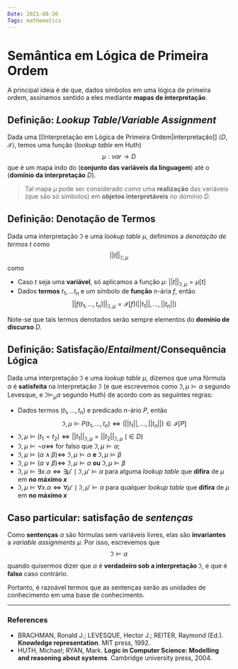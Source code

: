 ```yaml
---
Date: 2021-08-26
Tags: mathematics 
---
```

# Semântica em Lógica de Primeira Ordem
A principal ideia é de que, dados símbolos em uma lógica de primeira ordem, assinamos sentido a eles mediante **mapas de interpretação**. 

## Definição: *Lookup Table*/*Variable Assignment*
Dada uma [[Interpretação em Lógica de Primeira Ordem|interpretação]] $\left< D, \mathcal{I} \right>$, temos uma função (*lookup table* em Huth)
$$\mu: var \to D$$
que é um mapa indo do (**conjunto das variáveis da linguagem**) até o (**domínio da interpretação** $D$). 

> Tal mapa $\mu$ pode ser considerado como uma **realização** das variáveis (que são só símbolos) em **objetos interpretáveis** no domínio $D$.

## Definição: Denotação de Termos
Dada uma interpretação $\mathfrak{I}$ e uma *lookup table* $\mu$, definimos a *denotação de termos* $t$ como $$||t||_{\mathfrak{I}, \mu}$$ como
- Caso $t$ seja uma **variável**, só aplicamos a função $\mu$: $||t||_{\mathfrak{I}, \mu} = \mu[t]$
- Dados **termos** $t_1, \dots t_n$ e um símbolo de **função** $n$-ária $f$, então
$$||f(t_1, \dots, t_n)||_{\mathfrak{I}, \mu} = \mathcal{I}[f](||t_1||, \dots, ||t_n||)$$

Note-se que tais termos denotados serão sempre elementos do **domínio de discurso** $D$.

## Definição: Satisfação/*Entailment*/Consequência Lógica
Dada uma interpretação $\mathfrak{I}$ e uma *lookup table* $\mu$, dizemos que uma fórmula $\alpha$ é **satisfeita** na interpretação $\mathfrak{I}$ (e que escrevemos como $\mathfrak{I}, \mu \models \alpha$ segundo Levesque, e $\mathfrak{I} \models_\mu \alpha$ segundo Huth) de acordo com as seguintes regras:
- Dados termos $(t_1, \dots, t_n)$ e predicado $n$-ário $P$, então
$$\mathfrak{I}, \mu \models P(t_1, \dots, t_n) \iff (||t_1||, \dots, ||t_n||) \in \mathcal{I}[P]$$
- $\mathfrak{I}, \mu \models (t_1 = t_2) \iff ||t_1||_{\mathfrak{I}, \mu} = ||t_2||_{\mathfrak{I}, \mu} \,\,(\in D)$
- $\mathfrak{I}, \mu \models \lnot \alpha \iff$ for falso que  $\mathfrak{I}, \mu \models \alpha$;
- $\mathfrak{I}, \mu \models (\alpha \land \beta) \iff$ $\mathfrak{I}, \mu \models \alpha$ **e** $\mathfrak{I}, \mu \models \beta$
- $\mathfrak{I}, \mu \models (\alpha \lor \beta) \iff$ $\mathfrak{I}, \mu \models \alpha$ **ou** $\mathfrak{I}, \mu \models \beta$
- $\mathfrak{I}, \mu \models \exists x.\alpha \iff \exists \mu' \mid \mathfrak{I}, \mu' \models \alpha$ para alguma *lookup table* que **difira** de $\mu$ em **no máximo $x$**
- $\mathfrak{I}, \mu \models \forall x.\alpha \iff \forall \mu' \mid \mathfrak{I}, \mu' \models \alpha$ para qualquer *lookup table* que **difira** de $\mu$ em **no máximo $x$**

## Caso particular: satisfação de *sentenças*
Como **sentenças** $\alpha$ são fórmulas sem variáveis livres, elas são **invariantes** a *variable assignments* $\mu$. Por isso, escrevemos que 
$$\mathfrak{I} \models \alpha$$ quando quisermos dizer que $\alpha$ é **verdadeiro sob a interpretação $\mathfrak{I}$**, e que é **falso** caso contrário. 

Portanto, é razoável termos que as sentenças serão as unidades de conhecimento em uma base de conhecimento. 


---
### References
- BRACHMAN, Ronald J.; LEVESQUE, Hector J.; REITER, Raymond (Ed.). **Knowledge representation**. MIT press, 1992.
- HUTH, Michael; RYAN, Mark. **Logic in Computer Science: Modelling and reasoning about systems**. Cambridge university press, 2004.
